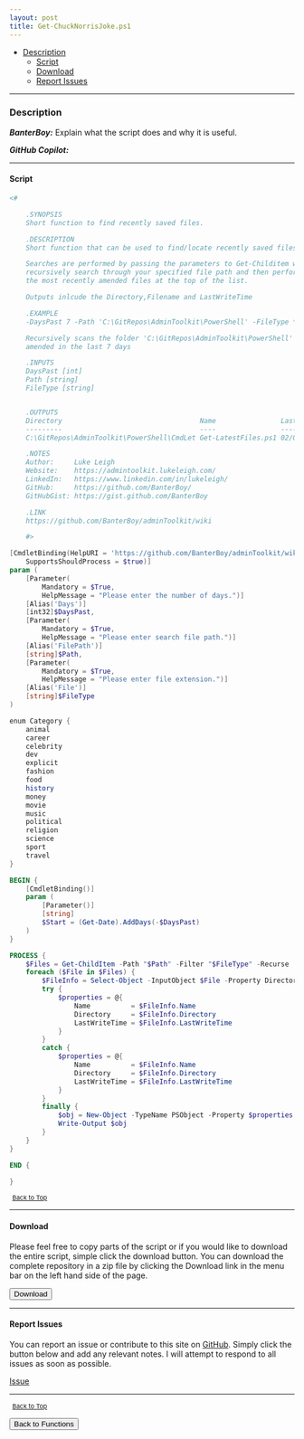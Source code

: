 ```yaml
---
layout: post
title: Get-ChuckNorrisJoke.ps1
---
```


- [Description](#description)
  - [Script](#script)
  - [Download](#download)
  - [Report Issues](#report-issues)

---

### Description

**_BanterBoy:_** Explain what the script does and why it is useful.

**_GitHub Copilot:_**

---

#### Script

```powershell
<#

    .SYNOPSIS
    Short function to find recently saved files.

    .DESCRIPTION
    Short function that can be used to find/locate recently saved files.

    Searches are performed by passing the parameters to Get-Childitem which will then
    recursively search through your specified file path and then perform a sort to output
    the most recently amended files at the top of the list.

    Outputs inlcude the Directory,Filename and LastWriteTime

    .EXAMPLE
    -DaysPast 7 -Path 'C:\GitRepos\AdminToolkit\PowerShell' -FileType *.*

    Recursively scans the folder 'C:\GitRepos\AdminToolkit\PowerShell' looking for all files that have been
    amended in the last 7 days

    .INPUTS
    DaysPast [int]
    Path [string]
    FileType [string]


    .OUTPUTS
    Directory                                  Name                LastWriteTime
    ---------                                  ----                -------------
    C:\GitRepos\AdminToolkit\PowerShell\CmdLet Get-LatestFiles.ps1 02/02/2020 15:30:35

    .NOTES
    Author:     Luke Leigh
    Website:    https://admintoolkit.lukeleigh.com/
    LinkedIn:   https://www.linkedin.com/in/lukeleigh/
    GitHub:     https://github.com/BanterBoy/
    GitHubGist: https://gist.github.com/BanterBoy

    .LINK
    https://github.com/BanterBoy/adminToolkit/wiki

    #>

[CmdletBinding(HelpURI = 'https://github.com/BanterBoy/adminToolkit/wiki',
    SupportsShouldProcess = $true)]
param (
    [Parameter(
        Mandatory = $True,
        HelpMessage = "Please enter the number of days.")]
    [Alias('Days')]
    [int32]$DaysPast,
    [Parameter(
        Mandatory = $True,
        HelpMessage = "Please enter search file path.")]
    [Alias('FilePath')]
    [string]$Path,
    [Parameter(
        Mandatory = $True,
        HelpMessage = "Please enter file extension.")]
    [Alias('File')]
    [string]$FileType
)

enum Category {
    animal
    career
    celebrity
    dev
    explicit
    fashion
    food
    history
    money
    movie
    music
    political
    religion
    science
    sport
    travel
}

BEGIN {
    [CmdletBinding()]
    param (
        [Parameter()]
        [string]
        $Start = (Get-Date).AddDays(-$DaysPast)
    )
}

PROCESS {
    $Files = Get-ChildItem -Path "$Path" -Filter "$FileType" -Recurse | Where-Object { $_.LastWriteTime -ge "$Start" }
    foreach ($File in $Files) {
        $FileInfo = Select-Object -InputObject $File -Property Directory, Name, LastWriteTime
        try {
            $properties = @{
                Name          = $FileInfo.Name
                Directory     = $FileInfo.Directory
                LastWriteTime = $FileInfo.LastWriteTime
            }
        }
        catch {
            $properties = @{
                Name          = $FileInfo.Name
                Directory     = $FileInfo.Directory
                LastWriteTime = $FileInfo.LastWriteTime
            }
        }
        finally {
            $obj = New-Object -TypeName PSObject -Property $properties
            Write-Output $obj
        }
    }
}

END {

}
```

<span style="font-size:11px;"><a href="#"><i class="fas fa-caret-up" aria-hidden="true" style="color: white; margin-right:5px;"></i>Back to Top</a></span>

---

#### Download

Please feel free to copy parts of the script or if you would like to download the entire script, simple click the download button. You can download the complete repository in a zip file by clicking the Download link in the menu bar on the left hand side of the page.

<button class="btn" type="submit" onclick="window.open('/PowerShell/functions/bitLocker/other/Get-ChuckNorrisJoke.ps1')">
    <i class="fa fa-cloud-download-alt">
    </i>
        Download
</button>

---

#### Report Issues

You can report an issue or contribute to this site on <a href="https://github.com/BanterBoy/scripts-blog/issues">GitHub</a>. Simply click the button below and add any relevant notes. I will attempt to respond to all issues as soon as possible.

<!-- Place this tag where you want the button to render. -->

<a class="github-button" href="https://github.com/BanterBoy/scripts-blog/issues/new?title=Get-ChuckNorrisJoke.ps1&body=There is a problem with this function. Please find details below." data-show-count="true" aria-label="Issue BanterBoy/scripts-blog on GitHub">Issue</a>

---

<span style="font-size:11px;"><a href="#"><i class="fas fa-caret-up" aria-hidden="true" style="color: white; margin-right:5px;"></i>Back to Top</a></span>

<a href="/menu/_pages/functions.html">
    <button class="btn">
        <i class='fas fa-reply'>
        </i>
            Back to Functions
    </button>
</a>

[1]: http://ecotrust-canada.github.io/markdown-toc
[2]: https://github.com/googlearchive/code-prettify
